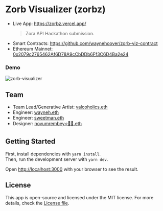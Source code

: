 # Zorb Visualizer (zorbz)

-   Live App: https://zorbz.vercel.app/
    > Zora API Hackathon submission.
-   Smart Contracts: https://github.com/waynehoover/zorb-viz-contract
-   Ethereum Mainnet: [0x2079c2765462Af6D78A9cCbDDb6Ff3C6D4Ba2e24](https://etherscan.io/address/0x2079c2765462Af6D78A9cCbDDb6Ff3C6D4Ba2e24)

### Demo

![zorb-visualizer](https://user-images.githubusercontent.com/23249402/173201270-f417c092-74d4-4776-81d9-bb9469cd62f6.gif)

## Team

-   Team Lead/Generative Artist: [valcoholics.eth](https://twitter.com/valcoholics1)
-   Engineer: [wayneh.eth](https://twitter.com/@waynehoover_)
-   Engineer: [sweetman.eth](https://twitter.com/@sweetman_eth)
-   Designer: [novumrembey⭐✌🏿.eth](https://github.com/rayadamas/)

## Getting Started

First, install dependencies with `yarn install`.  
Then, run the development server with `yarn dev`.

Open [http://localhost:3000](http://localhost:3000) with your browser to see the result.

## License

This app is open-source and licensed under the MIT license. For more details, check the [License file](LICENSE).
